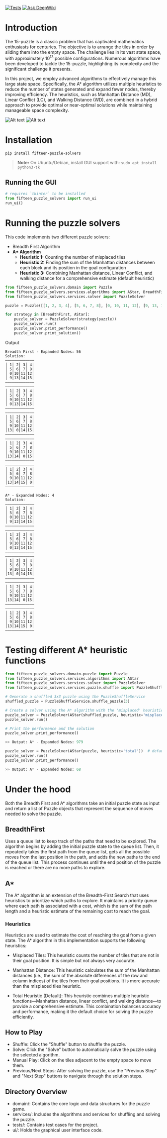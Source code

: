 [![Tests](https://github.com/MilanPecov/15-Puzzle-Solvers/actions/workflows/tests.yaml/badge.svg)](https://github.com/MilanPecov/15-Puzzle-Solvers/actions/workflows/tests.yaml) [![Ask DeepWiki](https://deepwiki.com/badge.svg)](https://deepwiki.com/MilanPecov/15-Puzzle-Solvers)

# Introduction
The 15-puzzle is a classic problem that has captivated mathematics enthusiasts for centuries. The objective
is to arrange the tiles in order by sliding them into the empty space. The challenge lies in its vast 
state space, with approximately 10<sup>13</sup> possible configurations. Numerous algorithms have been 
developed to tackle the 15-puzzle, highlighting its complexity and the significant challenge it presents.

In this project, we employ advanced algorithms to effectively manage this large state space. Specifically,
the A* algorithm utilizes multiple heuristics to reduce the number of states generated and expand fewer 
nodes, thereby improving efficiency. The heuristics, such as Manhattan Distance (MD), Linear Conflict (LC),
and Walking Distance (WD), are combined in a hybrid approach to provide optimal or near-optimal solutions
while maintaining manageable space complexity.

![Alt text](https://raw.githubusercontent.com/MilanPecov/15-Puzzle-Solvers/refs/heads/master/puzzle_img1.png) ![Alt text](https://raw.githubusercontent.com/MilanPecov/15-Puzzle-Solvers/refs/heads/master/puzzle_img2.png)

# Installation
```shell
pip install fifteen-puzzle-solvers

```
> **Note:** On Ubuntu/Debian, install GUI support with: `sudo apt install python3-tk`

## Running the GUI
```python
# requires `tkinter` to be installed
from fifteen_puzzle_solvers import run_ui
run_ui()
```

# Running the puzzle solvers

This code implements two different puzzle solvers:
* Breadth First Algorithm
* __A* Algorithm__
  * **Heuristic 1:** Counting the number of misplaced tiles
  * **Heuristic 2:** Finding the sum of the Manhattan distances between each block
      and its position in the goal configuration
  * **Heuristic 3:** Combining Manhattan distance, Linear Conflict, and walking distance for a comprehensive estimate (default heuristic)

```python
from fifteen_puzzle_solvers.domain import Puzzle
from fifteen_puzzle_solvers.services.algorithms import AStar, BreadthFirst
from fifteen_puzzle_solvers.services.solver import PuzzleSolver

puzzle = Puzzle([[1, 2, 3, 4], [5, 6, 7, 8], [0, 10, 11, 12], [9, 13, 14, 15]])

for strategy in [BreadthFirst, AStar]:
    puzzle_solver = PuzzleSolver(strategy(puzzle))
    puzzle_solver.run()
    puzzle_solver.print_performance()
    puzzle_solver.print_solution()  
```

Output
```
Breadth First - Expanded Nodes: 56
Solution:
—————————————
│ 1│ 2│ 3│ 4│
│ 5│ 6│ 7│ 8│
│ 0│10│11│12│
│ 9│13│14│15│
—————————————
—————————————
│ 1│ 2│ 3│ 4│
│ 5│ 6│ 7│ 8│
│ 9│10│11│12│
│ 0│13│14│15│
—————————————
—————————————
│ 1│ 2│ 3│ 4│
│ 5│ 6│ 7│ 8│
│ 9│10│11│12│
│13│ 0│14│15│
—————————————
—————————————
│ 1│ 2│ 3│ 4│
│ 5│ 6│ 7│ 8│
│ 9│10│11│12│
│13│14│ 0│15│
—————————————
—————————————
│ 1│ 2│ 3│ 4│
│ 5│ 6│ 7│ 8│
│ 9│10│11│12│
│13│14│15│ 0│
—————————————

A* - Expanded Nodes: 4
Solution:
—————————————
│ 1│ 2│ 3│ 4│
│ 5│ 6│ 7│ 8│
│ 0│10│11│12│
│ 9│13│14│15│
—————————————
—————————————
│ 1│ 2│ 3│ 4│
│ 5│ 6│ 7│ 8│
│ 9│10│11│12│
│ 0│13│14│15│
—————————————
—————————————
│ 1│ 2│ 3│ 4│
│ 5│ 6│ 7│ 8│
│ 9│10│11│12│
│13│ 0│14│15│
—————————————
—————————————
│ 1│ 2│ 3│ 4│
│ 5│ 6│ 7│ 8│
│ 9│10│11│12│
│13│14│ 0│15│
—————————————
—————————————
│ 1│ 2│ 3│ 4│
│ 5│ 6│ 7│ 8│
│ 9│10│11│12│
│13│14│15│ 0│
—————————————
```

# Testing different A* heuristic functions
```python
from fifteen_puzzle_solvers.domain.puzzle import Puzzle
from fifteen_puzzle_solvers.services.algorithms import AStar
from fifteen_puzzle_solvers.services.solver import PuzzleSolver
from fifteen_puzzle_solvers.services.puzzle.shuffle import PuzzleShuffleService

# Generate a shuffled 3x3 puzzle using the PuzzleShuffleService
shuffled_puzzle = PuzzleShuffleService.shuffle_puzzle(3)

# Create a solver using the A* algorithm with the 'misplaced' heuristic
puzzle_solver = PuzzleSolver(AStar(shuffled_puzzle, heuristic='misplaced'))
puzzle_solver.run()

# Print the performance and the solution
puzzle_solver.print_performance()

>> Output: A* - Expanded Nodes: 979

puzzle_solver = PuzzleSolver(AStar(puzzle, heuristic='total'))  # default
puzzle_solver.run()
puzzle_solver.print_performance()

>> Output: A* - Expanded Nodes: 68
```

# Under the hood

Both the Breadth First and A* algorithms take an initial puzzle state as input and return a list of Puzzle objects that represent the sequence of moves needed to solve the puzzle.

## BreadthFirst

Uses a queue list to keep track of the paths that need to be explored. 
The algorithm begins by adding the initial puzzle state to the queue list. Then, it repeatedly takes the 
first path from the queue list, gets all the possible moves from the last position in the path, and adds the 
new paths to the end of the queue list. This process continues until the end position of the puzzle is reached 
or there are no more paths to explore.

## A*
The A* algorithm is an extension of the Breadth-First Search that uses heuristics to prioritize which paths to explore. It maintains a priority queue where each path is associated with a cost, which is the sum of the path length and a heuristic estimate of the remaining cost to reach the goal.

### Heuristics

Heuristics are used to estimate the cost of reaching the goal from a given state. The A* algorithm in this implementation supports the following heuristics:

* Misplaced Tiles:
This heuristic counts the number of tiles that are not in their goal position. It is simple but not always very accurate.

* Manhattan Distance:
This heuristic calculates the sum of the Manhattan distances (i.e., the sum of the absolute differences of the row and column indices) of the tiles from their goal positions. It is more accurate than the misplaced tiles heuristic.

* Total Heuristic (Default):
This heuristic combines multiple heuristic functions—Manhattan distance, linear conflict, and walking distance—to provide a comprehensive estimate. This combination balances accuracy and performance, making it the default choice for solving the puzzle efficiently.


## How to Play

* Shuffle: Click the "Shuffle" button to shuffle the puzzle.
* Solve: Click the "Solve" button to automatically solve the puzzle using the selected algorithm.
* Manual Play: Click on the tiles adjacent to the empty space to move them.
* Previous/Next Steps: After solving the puzzle, use the "Previous Step" and "Next Step" buttons to navigate through the solution steps.

## Directory Overview

* domain/: Contains the core logic and data structures for the puzzle game.
* services/: Includes the algorithms and services for shuffling and solving the puzzle.
* tests/: Contains test cases for the project.
* ui/: Holds the graphical user interface code.